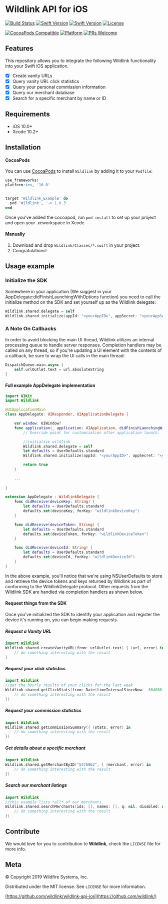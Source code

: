 # Wildlink API for iOS
[![Build Status](https://travis-ci.com/wildlink/wildlink-api-ios.svg?branch=master)](https://travis-ci.com/wildlink/wildlink-api-ios)
[![Swift Version][swift-image-5]][swift-url]
[![Swift Version][swift-image-4]][swift-url]
[![License][license-image]][license-url]
<!--[![Carthage compatible](https://img.shields.io/badge/Carthage-compatible-4BC51D.svg?style=flat)](https://github.com/Carthage/Carthage)-->
[![CocoaPods Compatible](https://img.shields.io/cocoapods/v/EZSwiftExtensions.svg)](https://img.shields.io/cocoapods/v/LFAlertController.svg)
[![Platform](https://img.shields.io/cocoapods/p/LFAlertController.svg?style=flat)](http://cocoapods.org/pods/LFAlertController)
[![PRs Welcome](https://img.shields.io/badge/PRs-welcome-brightgreen.svg?style=flat-square)](http://makeapullrequest.com)

## Features
This repository allows you to integrate the following Wildlink functionality into your Swift iOS application.

- [x] Create vanity URLs
- [x] Query vanity URL click statistics
- [x] Query your personal commission information
- [x] Query our merchant database
- [x] Search for a specific merchant by name or ID

## Requirements

- iOS 10.0+
- Xcode 10.2+

## Installation

#### CocoaPods
You can use [CocoaPods](http://cocoapods.org/) to install `Wildlink` by adding it to your `Podfile`:

```ruby
use_frameworks!
platform:ios, '10.0'


target 'Wildlink_Example' do
  pod 'Wildlink', '~> 1.0.3'
end
```

Once you've added the cocoapod, run `pod install` to set up your project and open your .xcworkspace in Xcode

#### Manually
1. Download and drop ```Wildlink/Classes/*.swift``` in your project.  
2. Congratulations!  

## Usage example

### Initialize the SDK
Somewhere in your application (We suggest in your AppDelegate:didFinishLaunchingWithOptions function) you need
to call the initialize method on the SDK and set yourself up as the Wildlink delegate:

```swift
Wildlink.shared.delegate = self
Wildlink.shared.initialize(appId: "<yourAppID>", appSecret: "<yourAppSecret", wildlinkDeviceToken: "<existingUserToken>", wildlinkDeviceKey: "<existingUserKey>")
```

### A Note On Callbacks
In order to avoid blocking the main UI thread, Wildlink utilizes an internal processing queue to handle server
responses. Completion handlers may be called on any thread, so if you're updating a UI element with the contents
of a callback, be sure to wrap the UI calls in the main thread:
```swift
DispatchQueue.main.async {
    self.urlOutlet.text = url.absoluteString
}
```

#### Full example AppDelegate implementation

```swift
import UIKit
import Wildlink

@UIApplicationMain
class AppDelegate: UIResponder, UIApplicationDelegate {

    var window: UIWindow?
    func application(_ application: UIApplication, didFinishLaunchingWithOptions launchOptions: [UIApplication.LaunchOptionsKey: Any]?) -> Bool {
        // Override point for customization after application launch.

        //initialize wildlink
        Wildlink.shared.delegate = self
        let defaults = UserDefaults.standard
        Wildlink.shared.initialize(appId: "<yourAppID>", appSecret: "<yourAppSecret", wildlinkDeviceToken: defaults.string(forKey: "wildlinkDeviceToken"), wildlinkDeviceKey: defaults.string(forKey: "wildlinkDeviceKey"))

        return true
    }
    
    ...
    
}

extension AppDelegate : WildlinkDelegate {
    func didReceive(deviceKey: String) {
        let defaults = UserDefaults.standard
        defaults.set(deviceKey, forKey: "wildlinkDeviceKey")
    }

    func didReceive(deviceToken: String) {
        let defaults = UserDefaults.standard
        defaults.set(deviceToken, forKey: "wildlinkDeviceToken")
    }

    func didReceive(deviceId: String) {
        let defaults = UserDefaults.standard
        defaults.set(deviceId, forKey: "wildlinkDeviceId")
    }
}
```

In the above example, you'll notice that we're using NSUserDefaults to store and retrieve the device tokens and keys returned by Wildlink
as part of conforming to the WildlinkDelegate protocol. Other requests from the Wildlink SDK are handled via completion handlers as shown
below.

#### Request things from the SDK
Once you've initialized the SDK to identify your application and register the device it's running on, you can begin making requests. 

##### Request a Vanity URL
```swift
import Wildlink
Wildlink.shared.createVanityURL(from: urlOutlet.text) { (url, error) in
    // do something interesting with the result
}
```

##### Request your click statistics
```swift
import Wildlink
//get the hourly results of your clicks for the last week
Wildlink.shared.getClickStats(from: Date(timeIntervalSinceNow: -604800), with: .hour, completion: { (results, error) in
    // do something interesting with the result
})
```

##### Request your commission statistics
```swift
import Wildlink
Wildlink.shared.getCommissionSummary({ (stats, error) in
    // do something interesting with the result
})
```

##### Get details about a specific merchant
```swift
import Wildlink
Wildlink.shared.getMerchantByID("5476062", { (merchant, error) in
    // do something interesting with the result
})
```

##### Search our merchant listings
```swift
import Wildlink
//this example lists *all* of our merchants
Wildlink.shared.searchMerchants(ids: [], names: [], q: nil, disabled: nil, featured: true, sortBy: nil, sortOrder: nil, limit: nil, { (merchants, error) in
    // do something interesting with the result
})
```

## Contribute

We would love for you to contribution to **Wildlink**, check the ``LICENSE`` file for more info.

## Meta

© Copyright 2019 Wildfire Systems, Inc.

Distributed under the MIT license. See ``LICENSE`` for more information.

[https://github.com/wildlink/wildlink-api-ios](https://github.com/wildlink/)

[swift-image-5]:https://img.shields.io/badge/swift-5.0-orange.svg
[swift-image-4]:https://img.shields.io/badge/swift-4.2-orange.svg
[swift-url]: https://swift.org/
[license-image]: https://img.shields.io/badge/License-MIT-blue.svg
[license-url]: LICENSE
[travis-image]: https://img.shields.io/travis/dbader/node-datadog-metrics/master.svg?style=flat-square
[travis-url]: https://travis-ci.org/dbader/node-datadog-metrics
[codebeat-image]: https://codebeat.co/badges/c19b47ea-2f9d-45df-8458-b2d952fe9dad
[codebeat-url]: https://codebeat.co/projects/github-com-vsouza-awesomeios-com
